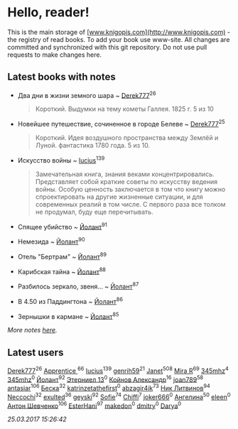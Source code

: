 # Hello, reader!
This is the main storage of [www.knigopis.com](http://www.knigopis.com) - the registry of read books.
To add your book use www-site. All changes are committed and synchronized with this git repository.
Do not use pull requests to make changes here.


## Latest books with notes
* Два дни в жизни земного шара ~ [Derek777](users/153/15386028-yandex)<sup>26</sup>
    > Короткий. Выдумки на тему кометы Галлея. 1825 г. 5 из 10

* Новейшее путешествие, сочиненное в городе Белеве ~ [Derek777](users/153/15386028-yandex)<sup>25</sup>
    > Короткий. Идея воздушного пространства между Землёй и Луной. фантастика 1780 года. 5 из 10.

* Искусство войны ~ [lucius](users/838/83820536-yandex)<sup>139</sup>
    > Замечательная книга, знания веками концентрировались. Представляет собой краткие советы по искусству ведения войны. Особую ценность заключается в том что книгу можно спроектировать на другие жизненные ситуации, и для современных реалий в том числе. С первого раза все толком не продумал, буду еще перечитывать.

* Спящее убийство ~ [Йолант](users/104/104690883692185089260-google)<sup>91</sup>

* Немезида ~ [Йолант](users/104/104690883692185089260-google)<sup>90</sup>

* Отель "Бертрам" ~ [Йолант](users/104/104690883692185089260-google)<sup>89</sup>

* Карибская тайна ~ [Йолант](users/104/104690883692185089260-google)<sup>88</sup>

* Разбилось зеркало, звеня... ~ [Йолант](users/104/104690883692185089260-google)<sup>87</sup>

* В 4.50 из Паддингтона ~ [Йолант](users/104/104690883692185089260-google)<sup>86</sup>

* Зернышки в кармане ~ [Йолант](users/104/104690883692185089260-google)<sup>85</sup>


_More notes [here](latest_books_with_notes.md)._


## Latest users
[Derek777](users/153/15386028-yandex)<sup>26</sup> 
[Apprentice ](users/528/52821952-vkontakte)<sup>66</sup> 
[lucius](users/838/83820536-yandex)<sup>139</sup> 
[genrih59](users/872/872361436199401-facebook)<sup>21</sup> 
[Janet](users/205/20565064-vkontakte)<sup>508</sup> 
[Mira R](users/103/103293621948650602575-google)<sup>69</sup> 
[345mhz](users/107/107233253672325058205-google)<sup>4</sup> 
[345mhz](users/100/100057153114799209630-google)<sup>0</sup> 
[Йолант](users/104/104690883692185089260-google)<sup>92</sup> 
[Этерниел 13](users/165/16501172616331031425-mailru)<sup>0</sup> 
[Койнов Александр](users/414/414040473-vkontakte)<sup>16</sup> 
[joan789](users/240/2401650-vkontakte)<sup>58</sup> 
[antasiar](users/688/68827372-vkontakte)<sup>106</sup> 
[Беска](users/157/1577468-vkontakte)<sup>32</sup> 
[katrinzetathefirst](users/138/1389223397787225-facebook)<sup>0</sup> 
[abzagir4ik](users/362/3621623-vkontakte)<sup>73</sup> 
[Ник Литвинов](users/241/241974816-vkontakte)<sup>94</sup> 
[Neccochi](users/126/12601720503917094896-mailru)<sup>32</sup> 
[exulted](users/100/100599204551896265722-google)<sup>36</sup> 
[geyski](users/221/221959664-vkontakte)<sup>92</sup> 
[Sofie](users/485/48568611-vkontakte)<sup>74</sup> 
[Chiffi](users/105/105831994080785626680-google)<sup>7</sup> 
[joker666](users/246/2463393-vkontakte)<sup>0</sup> 
[Ангелина](users/837/83788782-vkontakte)<sup>50</sup> 
[eleen](users/100/100002213456036-facebook)<sup>0</sup> 
[Антон Шевченко](users/339/339786161-vkontakte)<sup>106</sup> 
[EsterHani](users/305/30558181-vkontakte)<sup>97</sup> 
[makedon](users/323/323691055-vkontakte)<sup>0</sup> 
[dmitry](users/107/107235589178771063989-google)<sup>0</sup> 
[Darya](users/901/90113106-vkontakte)<sup>0</sup> 


_25.03.2017 15:26:42_
